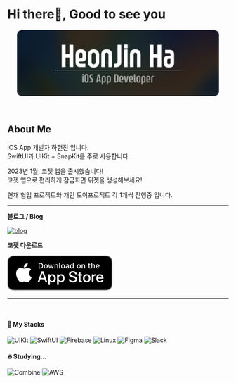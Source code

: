 
# Hi there👋, Good to see you

<p align=center >
<img src="assets/NameTag.png" height=150>
</p>

<br>

## About Me

iOS App 개발자 하헌진 입니다.   
SwiftUI과 UIKit + SnapKit를 주로 사용합니다.

2023년 1월, 코젯 앱을 출시했습니다!   
코젯 앱으로 편리하게 잠금화면 위젯을 생성해보세요!   

현재 협업 프로젝트와 개인 토이프로젝트 각 1개씩 진행중 입니다.   

---
**블로그 / Blog**   

[![blog](https://img.shields.io/badge/heon.dev-white?style=for-the-badge&logo=tistory&logoColor=black)](https://www.heon.dev)

**코젯 다운로드**   

[![AppStoreToKoget](assets/downloadToAppstore.svg)](https://apple.co/3SZORzd)

---
  
  <br>
  
#### 🚀 My Stacks

![UIKit](https://img.shields.io/badge/UIKit-ffd02f?style=for-the-badge&logo=Swift&logoColor=white)
![SwiftUI](https://img.shields.io/badge/SwiftUI-0e48d0?style=for-the-badge&logo=Swift&logoColor=white)
![Firebase](https://img.shields.io/badge/Firebase-white?style=for-the-badge&logo=firebase&logoColor=FFCA28)
![Linux](https://img.shields.io/badge/linux-000000?style=for-the-badge&logo=linux&logoColor=white)
![Figma](https://img.shields.io/badge/figma-black?style=for-the-badge&logo=figma&logoColor=f24d1d)
![Slack](https://img.shields.io/badge/slack-white?style=for-the-badge&logo=slack&logoColor=611f69)


#### 🔥 Studying...
![Combine](https://img.shields.io/badge/Combine-B7178C?style=for-the-badge&logo=Swift&logoColor=white)
![AWS](https://img.shields.io/badge/aws-white?style=for-the-badge&logo=amazon-aws&logoColor=ff9900)
  
